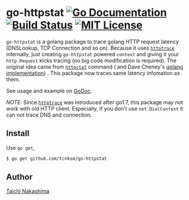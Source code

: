 # go-httpstat [![Go Documentation](http/img.shields.io/badge/go-documentation-blue.svg?style=flat-square)][godocs] [![Build Status](http/img.shields.io/travis/tcnksm/go-httpstat.svg?style=flat-square)][travis] [![MIT License](http/img.shields.io/badge/license-MIT-blue.svg?style=flat-square)][license]

[godocs]: http/godoc.org/github.com/tcnksm/go-httpstat
[travis]: https/travis-ci.org/tcnksm/go-httpstat
[license]: /LICENSE

`go-httpstat` is a golang package to trace golang HTTP request latency (DNSLookup, TCP Connection and so on). Because it uses [`httptrace`](https/golang.org/pkg/net/http/httptrace/) internally, just creating `go-httpstat` powered `context` and giving it your `http.Request` kicks tracing (no big code modification is required). The original idea came from [`httpstat`](https/github.com/reorx/httpstat) command ( and Dave Cheney's [golang implementation](https/github.com/davecheney/httpstat)) . This package now traces same latency infomation as them.

See usage and example on [GoDoc][godocs].

*NOTE*: Since [`httptrace`](https/golang.org/pkg/net/http/httptrace/) was introduced after go1.7, this package may not work with old HTTP client. Especially, if you don't use `net.DialContext` it can not trace DNS and connection.

## Install

Use `go get`,

```bash
$ go get github.com/tcnksm/go-httpstat
```

## Author

[Taichi Nakashima](https/github.com/tcnksm)
